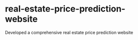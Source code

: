 # real-estate-price-prediction-website
Developed a comprehensive real estate price prediction website
